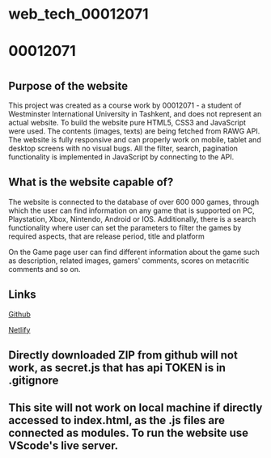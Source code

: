 # web_tech_00012071

<h1>00012071<h1>
<h2>Purpose of the website</h2>
<p>
This project was created as a course work by
00012071 - a student of Westminster International
University in Tashkent, and does not represent an
actual website. To build the website pure HTML5,
CSS3 and JavaScript were used. The contents (images,
texts) are being fetched from RAWG API. The website
is fully responsive and can properly work on mobile,
tablet and desktop screens with no visual bugs. All
the filter, search, pagination functionality is
implemented in JavaScript by connecting to the API.
</p>                        
<h2>What is the website capable of?</h2>
<p>
The website is connected to the database of over 600
000 games, through which the user can find
information on any game that is supported on PC,
Playstation, Xbox, Nintendo, Android or IOS.
Additionally, there is a search functionality where
user can set the parameters to filter the games by
required aspects, that are release period, title and
platform
</p>
<p>
On the Game page user can find different information
about the game such as description, related images,
gamers' comments, scores on metacritic comments and
so on.
</p>
<h2>Links</h2>
<p>
<a
class="link"
href="https://github.com/wiut-00012071/web_tech_00012071"
>Github</a
>
</p>
<p>
<a
class="link"
href="https://upbeat-easley-f53c1a.netlify.app/"
>Netlify</a
>
</p>
<h2>
Directly downloaded ZIP from github will not work,
as secret.js that has api TOKEN is in .gitignore
</h2>
<h2>
This site will not work on local machine if directly accessed to index.html, as the .js files are connected as modules. To run the website use VScode's live server.
</h2>
